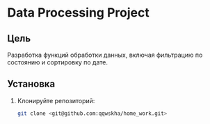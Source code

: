 # Data Processing Project

## Цель
Разработка функций обработки данных, включая фильтрацию по состоянию и сортировку по дате.

## Установка
1. Клонируйте репозиторий:
   ```bash
   git clone <git@github.com:qqwskha/home_work.git>